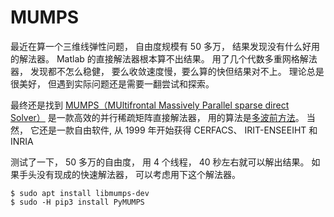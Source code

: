 # MUMPS

最近在算一个三维线弹性问题， 自由度规模有 50 多万， 结果发现没有什么好用的解法器。 Matlab 的直接解法器根本算不出结果。 用了几个代数多重网格解法器， 发现都不怎么稳健， 要么收敛速度慢，要么算的快但结果对不上。 理论总是很美好， 但遇到实际问题还是需要一翻尝试和探索。 

最终还是找到 [MUMPS（MUltifrontal Massively Parallel sparse direct Solver）](http://mumps.enseeiht.fr/) 是一款高效的并行稀疏矩阵直接解法器， 用的算法是[多波前方法](https://en.wikipedia.org/wiki/Frontal_solver)。 当然， 它还是一款自由软件, 从 1999 年开始获得 CERFACS、 IRIT-ENSEEIHT 和 INRIA

测试了一下， 50 多万的自由度， 用 4 个线程， 40 秒左右就可以解出结果。 如果手头没有现成的快速解法器， 可以考虑用下这个解法器。 


```
$ sudo apt install libmumps-dev
$ sudo -H pip3 install PyMUMPS
```


